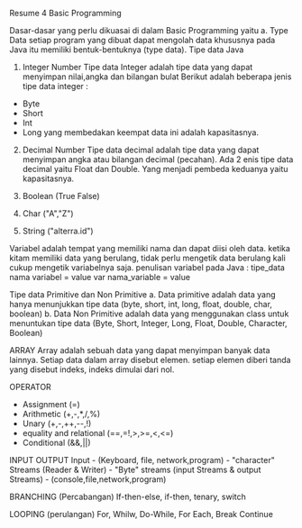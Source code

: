 Resume 4
Basic Programming

Dasar-dasar yang perlu dikuasai di dalam Basic Programming yaitu
a. Type Data
setiap program yang dibuat dapat mengolah data khususnya pada Java 
itu memiliki bentuk-bentuknya (type data).
Tipe data Java
1. Integer Number
Tipe data Integer adalah tipe data yang dapat menyimpan nilai,angka dan bilangan bulat
Berikut adalah beberapa jenis tipe data integer :
- Byte
- Short
- Int
- Long
yang membedakan keempat data ini adalah kapasitasnya.

2. Decimal Number
Tipe data decimal adalah tipe data yang dapat menyimpan angka atau bilangan decimal (pecahan). Ada 2 enis tipe data decimal yaitu Float dan Double. Yang menjadi pembeda keduanya yaitu kapasitasnya.

3. Boolean (True False)
4. Char ("A","Z")
5. String ("alterra.id")

 Variabel adalah tempat yang memiliki nama dan dapat diisi oleh data. ketika kitam memiliki data yang berulang, tidak perlu mengetik data berulang kali cukup mengetik variabelnya saja.
penulisan variabel pada Java :
tipe_data nama variabel = value
var nama_variable = value


Tipe data Primitive dan Non Primitive
a. Data primitive adalah data yang hanya menunjukkan tipe data
(byte, short, int, long, float, double, char, boolean)
b. Data Non Primitive adalah data yang menggunakan class untuk menuntukan tipe data (Byte, Short, Integer, Long, Float, Double, Character, Boolean)

 ARRAY
 Array adalah sebuah data yang dapat menyimpan banyak data lainnya. Setiap data dalam array disebut elemen.
 setiap elemen diberi tanda yang disebut indeks, indeks dimulai dari nol.

OPERATOR
- Assignment (=)
- Arithmetic (+,-,*,/,%)
- Unary (+,-,++,--,!)
- equality and relational (==,=!,>,>=,<,<=)
- Conditional (&&,||)

INPUT OUTPUT
Input - (Keyboard, file, network,program) - "character" Streams (Reader & Writer) - "Byte" streams (input Streams & output Streams) - (console,file,network,program)

BRANCHING (Percabangan)
If-then-else, if-then, tenary, switch

LOOPING (perulangan)
For, Whilw, Do-While, For Each, Break Continue


